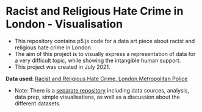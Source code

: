 # Racist and Religious Hate Crime in London - Visualisation

- This repository contains p5.js code for a data art piece about racist and religious hate crime in London. 
- The aim of this project is to visually express a representation of data for a very difficult topic, while showing the intangible human support. 
- This project was created in July 2021. 

**Data used**: [Racist and Religious Hate Crime, London Metropolitan Police](https://data.london.gov.uk/dataset/mps-hate-crime-or-special-crime-dashboard-data)

- Note: There is a 
[separate repository](https://github.com/deaxmachina/hatecrime_uk_data)
including data sources, analysis, data prep, simple visualisations, as well as a discussion about the different datasets. 
